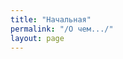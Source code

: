 ```yaml
---
title: "Начальная"
permalink: "/О чем.../"
layout: page
---
```


<style>
p {
  text-align: center
}
img {
    text-align: center; 
    width: 70%;
    border-radius: 28px;
    border-radius: 28px;
}
</style>





